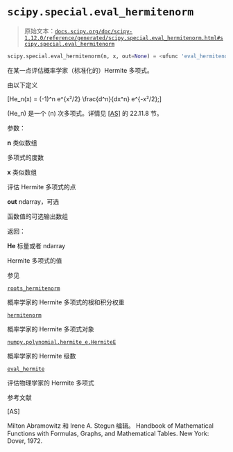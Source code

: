 # `scipy.special.eval_hermitenorm`

> 原始文本：[`docs.scipy.org/doc/scipy-1.12.0/reference/generated/scipy.special.eval_hermitenorm.html#scipy.special.eval_hermitenorm`](https://docs.scipy.org/doc/scipy-1.12.0/reference/generated/scipy.special.eval_hermitenorm.html#scipy.special.eval_hermitenorm)

```py
scipy.special.eval_hermitenorm(n, x, out=None) = <ufunc 'eval_hermitenorm'>
```

在某一点评估概率学家（标准化的）Hermite 多项式。

由以下定义

\[He_n(x) = (-1)^n e^{x²/2} \frac{d^n}{dx^n} e^{-x²/2};\]

\(He_n\) 是一个 \(n\) 次多项式。详情见 [[AS]](#r910ec1a86c4f-as) 的 22.11.8 节。

参数：

**n** 类似数组

多项式的度数

**x** 类似数组

评估 Hermite 多项式的点

**out** ndarray，可选

函数值的可选输出数组

返回：

**He** 标量或者 ndarray

Hermite 多项式的值

参见

[`roots_hermitenorm`](https://docs.scipy.org/doc/scipy-1.12.0/reference/generated/scipy.special.roots_hermitenorm.html#scipy.special.roots_hermitenorm "scipy.special.roots_hermitenorm")

概率学家的 Hermite 多项式的根和积分权重

[`hermitenorm`](https://docs.scipy.org/doc/scipy-1.12.0/reference/generated/scipy.special.hermitenorm.html#scipy.special.hermitenorm "scipy.special.hermitenorm")

概率学家的 Hermite 多项式对象

[`numpy.polynomial.hermite_e.HermiteE`](https://numpy.org/devdocs/reference/generated/numpy.polynomial.hermite_e.HermiteE.html#numpy.polynomial.hermite_e.HermiteE "(在 NumPy v2.0.dev0 中)")

概率学家的 Hermite 级数

[`eval_hermite`](https://docs.scipy.org/doc/scipy-1.12.0/reference/generated/scipy.special.eval_hermite.html#scipy.special.eval_hermite "scipy.special.eval_hermite")

评估物理学家的 Hermite 多项式

参考文献

[AS]

Milton Abramowitz 和 Irene A. Stegun 编辑。 Handbook of Mathematical Functions with Formulas, Graphs, and Mathematical Tables. New York: Dover, 1972.
